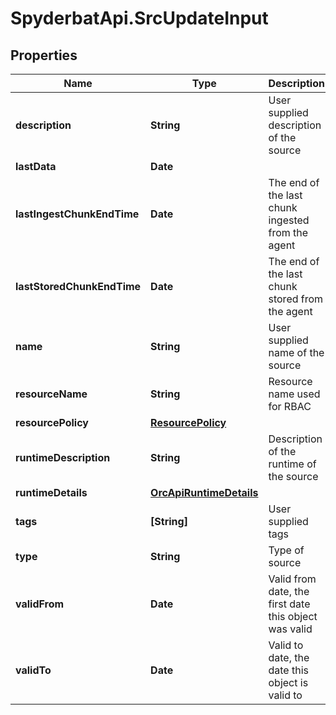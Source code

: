 # SpyderbatApi.SrcUpdateInput

## Properties

Name | Type | Description | Notes
------------ | ------------- | ------------- | -------------
**description** | **String** | User supplied description of the source | [optional] 
**lastData** | **Date** |  | [optional] 
**lastIngestChunkEndTime** | **Date** | The end of the last chunk ingested from the agent | [optional] 
**lastStoredChunkEndTime** | **Date** | The end of the last chunk stored from the agent | [optional] 
**name** | **String** | User supplied name of the source | [optional] 
**resourceName** | **String** | Resource name used for RBAC | [optional] 
**resourcePolicy** | [**ResourcePolicy**](ResourcePolicy.md) |  | [optional] 
**runtimeDescription** | **String** | Description of the runtime of the source | [optional] 
**runtimeDetails** | [**OrcApiRuntimeDetails**](OrcApiRuntimeDetails.md) |  | [optional] 
**tags** | **[String]** | User supplied tags | [optional] 
**type** | **String** | Type of source | [optional] 
**validFrom** | **Date** | Valid from date, the first date this object was valid | [optional] 
**validTo** | **Date** | Valid to date, the date this object is valid to | [optional] 


